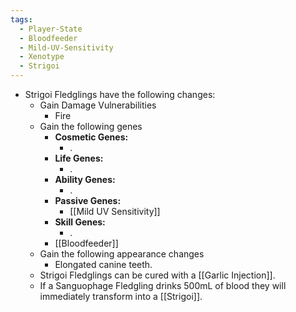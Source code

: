 ```yaml
---
tags:
  - Player-State
  - Bloodfeeder
  - Mild-UV-Sensitivity
  - Xenotype
  - Strigoi
---
```

  - Strigoi Fledglings have the following changes:
	* Gain Damage Vulnerabilities
		* Fire
	*  Gain the following genes
		-  **Cosmetic Genes:**
			- .
		- **Life Genes:**
			- .
		- **Ability Genes:**
			- .
		- **Passive Genes:**
			- [[Mild UV Sensitivity]]
		- **Skill Genes:**
			- .
		* [[Bloodfeeder]]
	* Gain the following appearance changes
		* Elongated canine teeth.
	* Strigoi Fledglings can be cured with a [[Garlic Injection]]. 
	* If a Sanguophage Fledgling drinks 500mL of blood they will immediately transform into a [[Strigoi]].